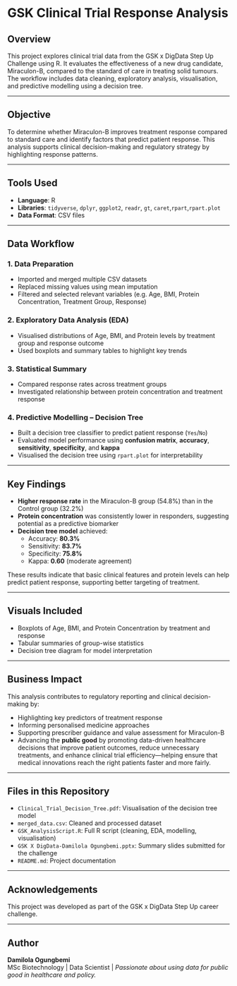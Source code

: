 # GSK Clinical Trial Response Analysis

## Overview
This project explores clinical trial data from the GSK x DigData Step Up Challenge using R. It evaluates the effectiveness of a new drug candidate, Miraculon-B, compared to the standard of care in treating solid tumours. The workflow includes data cleaning, exploratory analysis, visualisation, and predictive modelling using a decision tree.

---

## Objective
To determine whether Miraculon-B improves treatment response compared to standard care and identify factors that predict patient response. This analysis supports clinical decision-making and regulatory strategy by highlighting response patterns.

---

## Tools Used
- **Language**: R
- **Libraries**: `tidyverse`, `dplyr`, `ggplot2`, `readr`, `gt`, `caret`,`rpart`,`rpart.plot`
- **Data Format**: CSV files

---
## Data Workflow  
### 1. Data Preparation  
- Imported and merged multiple CSV datasets  
- Replaced missing values using mean imputation  
- Filtered and selected relevant variables (e.g. Age, BMI, Protein Concentration, Treatment Group, Response)

### 2. Exploratory Data Analysis (EDA)  
- Visualised distributions of Age, BMI, and Protein levels by treatment group and response outcome  
- Used boxplots and summary tables to highlight key trends

### 3. Statistical Summary  
- Compared response rates across treatment groups  
- Investigated relationship between protein concentration and treatment response

### 4. Predictive Modelling – Decision Tree  
- Built a decision tree classifier to predict patient response (`Yes`/`No`)  
- Evaluated model performance using **confusion matrix**, **accuracy**, **sensitivity**, **specificity**, and **kappa**  
- Visualised the decision tree using `rpart.plot` for interpretability

---

## Key Findings  
- **Higher response rate** in the Miraculon-B group (54.8%) than in the Control group (32.2%)  
- **Protein concentration** was consistently lower in responders, suggesting potential as a predictive biomarker  
- **Decision tree model** achieved:
  - Accuracy: **80.3%**
  - Sensitivity: **83.7%**
  - Specificity: **75.8%**
  - Kappa: **0.60** (moderate agreement)

These results indicate that basic clinical features and protein levels can help predict patient response, supporting better targeting of treatment.

---

## Visuals Included  
- Boxplots of Age, BMI, and Protein Concentration by treatment and response  
- Tabular summaries of group-wise statistics  
- Decision tree diagram for model interpretation  
  

---

## Business Impact  
This analysis contributes to regulatory reporting and clinical decision-making by:  
- Highlighting key predictors of treatment response  
- Informing personalised medicine approaches  
- Supporting prescriber guidance and value assessment for Miraculon-B
- Advancing the **public good** by promoting data-driven healthcare decisions that improve patient outcomes, reduce unnecessary treatments, and enhance clinical trial efficiency—helping ensure that medical innovations reach the right patients faster and more fairly.  

---

## Files in this Repository  
- `Clinical_Trial_Decision_Tree.pdf`: Visualisation of the decision tree model 
-  `merged_data.csv`: Cleaned and processed dataset  
- `GSK_AnalysisScript.R`: Full R script (cleaning, EDA, modelling, visualisation)  
- `GSK X DigData-Damilola Ogungbemi.pptx`: Summary slides submitted for the challenge  
- `README.md`: Project documentation  

---

## Acknowledgements
This project was developed as part of the GSK x DigData Step Up career challenge.

---

## Author
**Damilola Ogungbemi**  
MSc Biotechnology | Data Scientist | *Passionate about using data for public good in healthcare and policy.*

